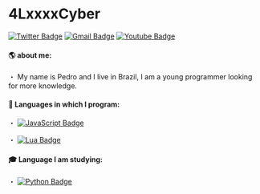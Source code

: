 # 4LxxxxCyber

[![Twitter Badge](https://img.shields.io/badge/-@4LxxxxCyber-6633cc?style=flat-square&labelColor=6633cc&logo=twitter&logoColor=white&link=https://twitter.com/4lxxxxcyber)](https://twitter.com/4lxxxxcyber)
[![Gmail Badge](https://img.shields.io/badge/-4lxxxxcyber@gmail.com-6633cc?style=flat-square&logo=Gmail&logoColor=white&link=mailto:4lxxxxcyber@gmail.com)](mailto:4lxxxxcyber@gmail.com)
[![Youtube Badge](https://img.shields.io/badge/-4LxxxxCyber-6633cc?style=flat-square&labelColor=6633cc&logo=youtube&logoColor=white&link=https://www.youtube.com/channel/UC1udFUM6us-c0s076wcwG-g)](https://www.youtube.com/channel/UC1udFUM6us-c0s076wcwG-g)

#### 🌎 about me:

・ My name is Pedro and I live in Brazil, I am a young programmer looking for more knowledge.

#### 🌟 Languages in which I program:

・ [![JavaScript Badge](https://img.shields.io/badge/-JavaScript-ADFF2F?style=flat-square&labelColor=ADFF2F&logo=javascript&logoColor=white&link=https://twitter.com/4lxxxxcyber)](https://twitter.com/4lxxxxcyber)

・ [![Lua Badge](https://img.shields.io/badge/-Lua-4B0082?style=flat-square&labelColor=4B0082&logo=lua&logoColor=white&link=https://twitter.com/4lxxxxcyber)](https://twitter.com/4lxxxxcyber)

#### 🎓 Language I am studying:

・ [![Python Badge](https://img.shields.io/badge/-python-7B68EE?style=flat-square&labelColor=7B68EE&logo=python&logoColor=white&link=https://twitter.com/4lxxxxcyber)](https://twitter.com/4lxxxxcyber)

